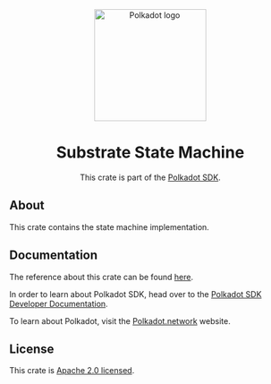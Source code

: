 <div align="center">

<img src="https://raw.githubusercontent.com/paritytech/polkadot-sdk/rzadp/readmes/docs/images/Polkadot_Logo_Horizontal_Pink_BlackOnWhite.png" alt="Polkadot logo" width="200">

# Substrate State Machine

This crate is part of the [Polkadot SDK](https://github.com/paritytech/polkadot-sdk/).

</div>

## About

This crate contains the state machine implementation.

## Documentation

The reference about this crate can be found [here](https://paritytech.github.io/polkadot-sdk/master/sp_state_machine).

In order to learn about Polkadot SDK, head over to the [Polkadot SDK Developer Documentation](https://paritytech.github.io/polkadot-sdk/master/polkadot_sdk_docs/index.html).

To learn about Polkadot, visit the [Polkadot.network](https://polkadot.network/) website.

## License

This crate is [Apache 2.0 licensed](https://spdx.org/licenses/Apache-2.0.html).
